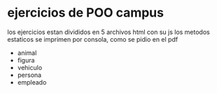 # ejercicios de POO campus
los ejercicios estan divididos en 5 archivos html con su js
los metodos estaticos se imprimen por consola, como se pidio en el pdf 



- animal
- figura
- vehiculo
- persona
- empleado
